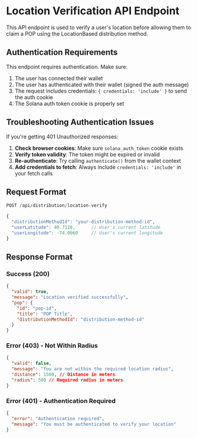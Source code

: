 # Location Verification API Endpoint

This API endpoint is used to verify a user's location before allowing them to claim a POP using the LocationBased distribution method.

## Authentication Requirements

This endpoint requires authentication. Make sure:

1. The user has connected their wallet
2. The user has authenticated with their wallet (signed the auth message)
3. The request includes credentials: `{ credentials: 'include' }` to send the auth cookie
4. The Solana auth token cookie is properly set

## Troubleshooting Authentication Issues

If you're getting 401 Unauthorized responses:

1. **Check browser cookies**: Make sure `solana_auth_token` cookie exists
2. **Verify token validity**: The token might be expired or invalid
3. **Re-authenticate**: Try calling `authenticate()` from the wallet context
4. **Add credentials to fetch**: Always include `credentials: 'include'` in your fetch calls

## Request Format

```typescript
POST /api/distribution/location-verify

{
  "distributionMethodId": "your-distribution-method-id",
  "userLatitude": 40.7128,      // User's current latitude
  "userLongitude": -74.0060     // User's current longitude
}
```

## Response Format

### Success (200)

```json
{
  "valid": true,
  "message": "Location verified successfully",
  "pop": {
    "id": "pop-id",
    "title": "POP Title",
    "distributionMethodId": "distribution-method-id"
  }
}
```

### Error (403) - Not Within Radius

```json
{
  "valid": false,
  "message": "You are not within the required location radius",
  "distance": 1500, // Distance in meters
  "radius": 500 // Required radius in meters
}
```

### Error (401) - Authentication Required

```json
{
  "error": "Authentication required",
  "message": "You must be authenticated to verify your location"
}
```
